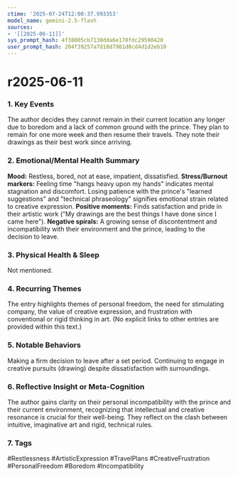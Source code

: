 ```yaml
---
ctime: '2025-07-24T12:00:37.993353'
model_name: gemini-2.5-flash
sources:
- '[[2025-06-11]]'
sys_prompt_hash: 4f38005cb7130dda6e170fdc29590420
user_prompt_hash: 204f39257a7d18d7981d8cd4d1d2eb10
---
```

# r2025-06-11

### 1. Key Events
The author decides they cannot remain in their current location any longer due to boredom and a lack of common ground with the prince. They plan to remain for one more week and then resume their travels. They note their drawings as their best work since arriving.

### 2. Emotional/Mental Health Summary
**Mood:** Restless, bored, not at ease, impatient, dissatisfied.
**Stress/Burnout markers:** Feeling time "hangs heavy upon my hands" indicates mental stagnation and discomfort. Losing patience with the prince's "learned suggestions" and "technical phraseology" signifies emotional strain related to creative expression.
**Positive moments:** Finds satisfaction and pride in their artistic work ("My drawings are the best things I have done since I came here").
**Negative spirals:** A growing sense of discontentment and incompatibility with their environment and the prince, leading to the decision to leave.

### 3. Physical Health & Sleep
Not mentioned.

### 4. Recurring Themes
The entry highlights themes of personal freedom, the need for stimulating company, the value of creative expression, and frustration with conventional or rigid thinking in art. (No explicit links to other entries are provided within this text.)

### 5. Notable Behaviors
Making a firm decision to leave after a set period. Continuing to engage in creative pursuits (drawing) despite dissatisfaction with surroundings.

### 6. Reflective Insight or Meta-Cognition
The author gains clarity on their personal incompatibility with the prince and their current environment, recognizing that intellectual and creative resonance is crucial for their well-being. They reflect on the clash between intuitive, imaginative art and rigid, technical rules.

### 7. Tags
#Restlessness #ArtisticExpression #TravelPlans #CreativeFrustration #PersonalFreedom #Boredom #Incompatibility